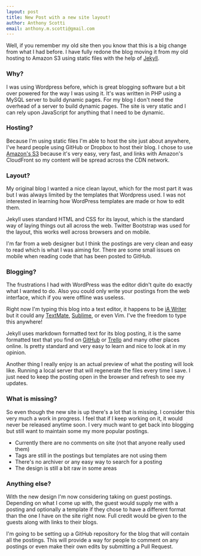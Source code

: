 ```yaml
--- 
layout: post
title: New Post with a new site layout!
author: Anthony Scotti
email: anthony.m.scotti@gmail.com
---
```


Well, if you remember my old site then you know that this is a big change from what I had before. I have fully redone the blog moving it from my old hosting to Amazon S3 using static files with the help of [Jekyll](http://jekyllrb.com/).

### Why?

I was using Wordpress before, which is great blogging software but a bit over powered for the way I was using it. It's was written in PHP using a MySQL server to build dynamic pages. For my blog I don't need the overhead of a server to build dynamic pages. The site is very static and I can rely upon JavaScript for anything that I need to be dynamic.

### Hosting?

Because I'm using static files I'm able to host the site just about anywhere, I've heard people using GitHub or Dropbox to host their blog. I chose to use [Amazon's S3](http://aws.amazon.com/s3/) because it's very easy, very fast, and links with Amazon's CloudFront so my content will be spread across the CDN network.

### Layout?

My original blog I wanted a nice clean layout, which for the most part it was but I was always limited by the templates that Wordpress used. I was not interested in learning how WordPress templates are made or how to edit them.

Jekyll uses standard HTML and CSS for its layout, which is the standard way of laying things out all across the web. Twitter Bootstrap was used for the layout, this works well across browsers and on mobile.

I'm far from a web designer but I think the postings are very clean and easy to read which is what I was aiming for. There are some small issues on mobile when reading code that has been posted to GitHub.

### Blogging?

The frustrations I had with WordPress was the editor didn't quite do exactly what I wanted to do. Also you could only write your postings from the web interface, which if you were offline was useless.

Right now I'm typing this blog into a text editor, it happens to be [iA Writer](http://www.iawriter.com/mac/) but it could any [TextMate](http://macromates.com/), [Sublime](http://www.sublimetext.com/), or even Vim. I've the freedom to type this anywhere!

Jekyll uses markdown formatted text for its blog posting, it is the same formatted text that you find on [GitHub](https://github.com/) or [Trello](https://trello.com/) and many other places online. Is pretty standard and very easy to learn and nice to look at in my opinion.

Another thing I really enjoy is an actual preview of what the posting will look like. Running a local server that will regenerate the files every time I save. I just need to keep the posting open in the browser and refresh to see my updates.

### What is missing?

So even though the new site is up there's a lot that is missing. I consider this very much a work in progress. I feel that if I keep working on it, it would never be released anytime soon. I very much want to get back into blogging but still want to maintain some my more popular postings.

* Currently there are no comments on site (not that anyone really used them)
* Tags are still in the postings but templates are not using them 
* There's no archiver or any easy way to search for a posting
* The design is still a bit raw in some areas

### Anything else?

With the new design I'm now considering taking on guest postings. Depending on what I come up with, the guest would supply me with a posting and optionally a template if they chose to have a different format than the one I have on the site right now. Full credit would be given to the guests along with links to their blogs.

I'm going to be setting up a GitHub repository for the blog that will contain all the postings. This will provide a way for people to comment on any postings or even make their own edits by submitting a Pull Request.